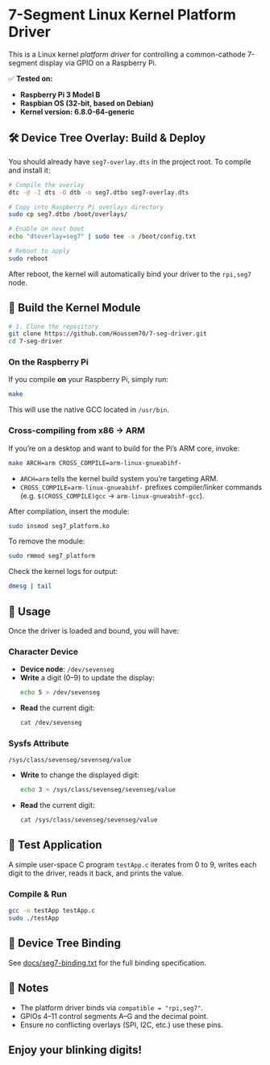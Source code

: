 # 7-Segment Linux Kernel Platform Driver

This is a Linux kernel *platform driver* for controlling a common-cathode 7-segment display via GPIO on a Raspberry Pi.

✅ **Tested on:**  
- **Raspberry Pi 3 Model B**  
- **Raspbian OS (32-bit, based on Debian)**  
- **Kernel version: 6.8.0-64-generic**

## 🛠️ Device Tree Overlay: Build & Deploy

You should already have `seg7-overlay.dts` in the project root. To compile and install it:

```bash
# Compile the overlay
dtc -@ -I dts -O dtb -o seg7.dtbo seg7-overlay.dts

# Copy into Raspberry Pi overlays directory
sudo cp seg7.dtbo /boot/overlays/

# Enable on next boot
echo "dtoverlay=seg7" | sudo tee -a /boot/config.txt

# Reboot to apply
sudo reboot
```

After reboot, the kernel will automatically bind your driver to the `rpi,seg7` node.

## 🔧 Build the Kernel Module

```bash
# 1. Clone the repository
git clone https://github.com/Houssem70/7-seg-driver.git
cd 7-seg-driver
```

### On the Raspberry Pi

If you compile **on** your Raspberry Pi, simply run:

```bash
make
```

This will use the native GCC located in `/usr/bin`.

### Cross‑compiling from x86 → ARM

If you’re on a desktop and want to build for the Pi’s ARM core, invoke:

```bash
make ARCH=arm CROSS_COMPILE=arm-linux-gnueabihf-
```

- `ARCH=arm` tells the kernel build system you’re targeting ARM.  
- `CROSS_COMPILE=arm-linux-gnueabihf-` prefixes compiler/linker commands 
  (e.g. `$(CROSS_COMPILE)gcc` → `arm-linux-gnueabihf-gcc`).

After compilation, insert the module:

```bash
sudo insmod seg7_platform.ko
```

To remove the module:

```bash
sudo rmmod seg7_platform
```

Check the kernel logs for output:

```bash
dmesg | tail
```

## 🚀 Usage

Once the driver is loaded and bound, you will have:

### Character Device

- **Device node**: `/dev/sevenseg`  
- **Write** a digit (0–9) to update the display:
  ```bash
  echo 5 > /dev/sevenseg
  ```
- **Read** the current digit:
  ```bash
  cat /dev/sevenseg
  ```

### Sysfs Attribute

```
/sys/class/sevenseg/sevenseg/value
```

- **Write** to change the displayed digit:
  ```bash
  echo 3 > /sys/class/sevenseg/sevenseg/value
  ```
- **Read** the current digit:
  ```bash
  cat /sys/class/sevenseg/sevenseg/value
  ```

## 🧪 Test Application

A simple user-space C program `testApp.c` iterates from 0 to 9, writes each digit to the driver, reads it back, and prints the value.

### Compile & Run

```bash
gcc -o testApp testApp.c
sudo ./testApp
```

## 📂 Device Tree Binding

See [docs/seg7-binding.txt](docs/seg7-binding.txt) for the full binding specification.

## 📌 Notes

- The platform driver binds via `compatible = "rpi,seg7"`.
- GPIOs 4–11 control segments A–G and the decimal point.
- Ensure no conflicting overlays (SPI, I2C, etc.) use these pins.

## Enjoy your blinking digits!